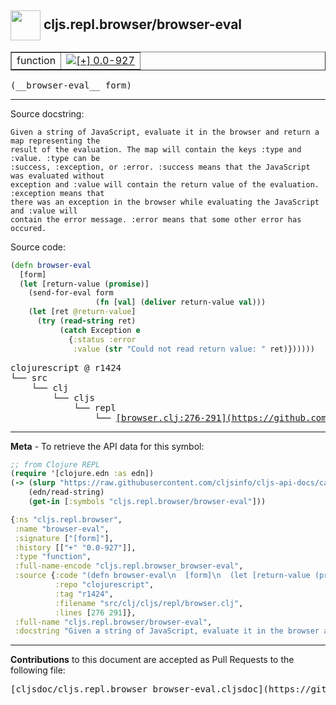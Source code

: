 ## <img width="48px" valign="middle" src="http://i.imgur.com/Hi20huC.png"> cljs.repl.browser/browser-eval

 <table border="1">
<tr>

<td>function</td>
<td><a href="https://github.com/cljsinfo/cljs-api-docs/tree/0.0-927"><img valign="middle" alt="[+] 0.0-927" src="https://img.shields.io/badge/+-0.0--927-lightgrey.svg"></a> </td>
</tr>
</table>

 <samp>
(__browser-eval__ form)<br>
</samp>

---




Source docstring:

```
Given a string of JavaScript, evaluate it in the browser and return a map representing the
result of the evaluation. The map will contain the keys :type and :value. :type can be
:success, :exception, or :error. :success means that the JavaScript was evaluated without
exception and :value will contain the return value of the evaluation. :exception means that
there was an exception in the browser while evaluating the JavaScript and :value will
contain the error message. :error means that some other error has occured.
```

Source code:

```clj
(defn browser-eval
  [form]
  (let [return-value (promise)]
    (send-for-eval form
                   (fn [val] (deliver return-value val)))
    (let [ret @return-value]
      (try (read-string ret)
           (catch Exception e
             {:status :error
              :value (str "Could not read return value: " ret)})))))
```

 <pre>
clojurescript @ r1424
└── src
    └── clj
        └── cljs
            └── repl
                └── <ins>[browser.clj:276-291](https://github.com/clojure/clojurescript/blob/r1424/src/clj/cljs/repl/browser.clj#L276-L291)</ins>
</pre>


---

__Meta__ - To retrieve the API data for this symbol:

```clj
;; from Clojure REPL
(require '[clojure.edn :as edn])
(-> (slurp "https://raw.githubusercontent.com/cljsinfo/cljs-api-docs/catalog/cljs-api.edn")
    (edn/read-string)
    (get-in [:symbols "cljs.repl.browser/browser-eval"]))
```

```clj
{:ns "cljs.repl.browser",
 :name "browser-eval",
 :signature ["[form]"],
 :history [["+" "0.0-927"]],
 :type "function",
 :full-name-encode "cljs.repl.browser_browser-eval",
 :source {:code "(defn browser-eval\n  [form]\n  (let [return-value (promise)]\n    (send-for-eval form\n                   (fn [val] (deliver return-value val)))\n    (let [ret @return-value]\n      (try (read-string ret)\n           (catch Exception e\n             {:status :error\n              :value (str \"Could not read return value: \" ret)})))))",
          :repo "clojurescript",
          :tag "r1424",
          :filename "src/clj/cljs/repl/browser.clj",
          :lines [276 291]},
 :full-name "cljs.repl.browser/browser-eval",
 :docstring "Given a string of JavaScript, evaluate it in the browser and return a map representing the\nresult of the evaluation. The map will contain the keys :type and :value. :type can be\n:success, :exception, or :error. :success means that the JavaScript was evaluated without\nexception and :value will contain the return value of the evaluation. :exception means that\nthere was an exception in the browser while evaluating the JavaScript and :value will\ncontain the error message. :error means that some other error has occured."}

```

---

__Contributions__ to this document are accepted as Pull Requests to the following file:

 <pre>
[cljsdoc/cljs.repl.browser_browser-eval.cljsdoc](https://github.com/cljsinfo/cljs-api-docs/blob/master/cljsdoc/cljs.repl.browser_browser-eval.cljsdoc)
</pre>

